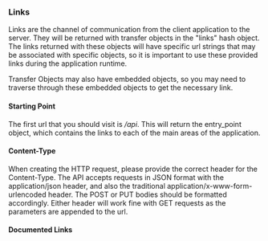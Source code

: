 ### Links

Links are the channel of communication from the client application to the server. They will
be returned with transfer objects in the "links" hash object. The links returned with these
objects will have specific url strings that may be associated with specific objects, so it is
important to use these provided links during the application runtime.

Transfer Objects may also have embedded objects, so you may need to traverse through these
embedded objects to get the necessary link.

#### Starting Point

The first url that you should visit is */api*. This will return the entry_point object, which
contains the links to each of the main areas of the application.

#### Content-Type

When creating the HTTP request, please provide the correct header for the Content-Type. The
API accepts requests in JSON format with the application/json header, and also the traditional
application/x-www-form-urlencoded header. The POST or PUT bodies should be formatted accordingly.
Either header will work fine with GET requests as the parameters are appended to the url.

#### Documented Links